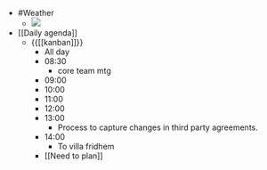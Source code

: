 - #Weather
    - ![](https://firebasestorage.googleapis.com/v0/b/firescript-577a2.appspot.com/o/imgs%2Fapp%2FDavidsroam%2F81D_5YDeaC.png?alt=media&token=7ee63b0b-36ce-4bf8-9149-e0f0b35764f9)
- [[Daily agenda]]
    - {{[[kanban]]}}
        - All day
        - 08:30
            - core team mtg
        - 09:00
        - 10:00
        - 11:00
        - 12:00
        - 13:00
            - Process to capture changes in third party agreements.
        - 14:00
            - To villa fridhem
        - [[Need to plan]]
